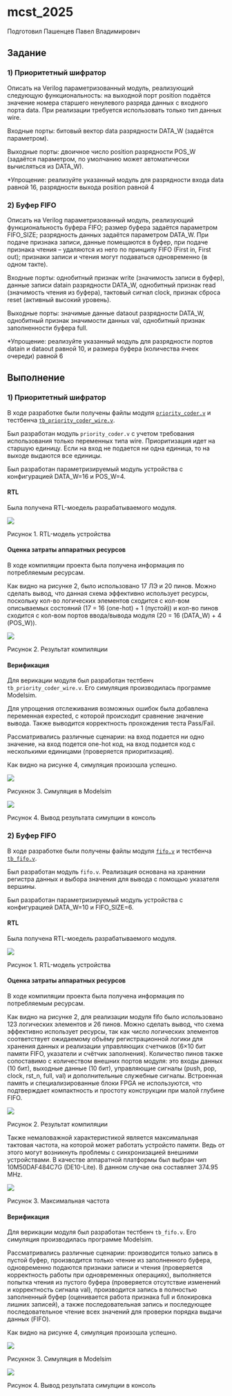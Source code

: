 # mcst_2025

Подготовил Пашенцев Павел Владимирович

## Задание 

### 1) Приоритетный шифратор

Описать на Verilog параметризованный модуль, реализующий следующую функциональность: на выходной порт position подаётся значение номера старшего ненулевого разряда данных с входного порта data. При реализации требуется использовать только тип данных wire. 

Входные порты: битовый вектор data разрядности DATA_W (задаётся параметром). 

Выходные порты: двоичное число position разрядности POS_W (задаётся параметром, по умолчанию может автоматически вычисляться из DATA_W). 

*Упрощение: реализуйте указанный модуль для разрядности входа data равной 16, разрядности выхода position равной 4

### 2) Буфер FIFO 

Описать на Verilog параметризованный модуль, реализующий функциональность буфера FIFO; размер буфера задаётся параметром FIFO_SIZE; разрядность данных задаётся параметром DATA_W. При подаче признака записи, данные помещаются в буфер, при подаче признака чтения – удаляются из него по принципу FIFO (First in, First out); признаки записи и чтения могут подаваться одновременно (в одном такте). 

Входные порты: однобитный признак write (значимость записи в буфер), данные записи datain разрядности DATA_W, однобитный признак read (значимость чтения из буфера), тактовый сигнал clock, признак сброса reset (активный высокий уровень). 

Выходные порты: значимые данные dataout разрядности DATA_W, однобитный признак значимости данных val, однобитный признак заполненности буфера full. 

*Упрощение: реализуйте указанный модуль для разрядности портов datain и dataout равной 10, и размера буфера (количества ячеек очереди) равной 6

## Выполнение

### 1) Приоритетный шифратор

В ходе разработке были получены файлы модуля [`priority_coder.v`](/priority_coder/priority_coder_wire.v) и тестбенча [`tb_priority_coder_wire.v`](/priority_coder/tb_priority_coder_wire.v). 

Был разработан модуль `priority_coder.v` с учетом требования использования только переменных типа wire. Приоритизация идет на старшую единицу. Если на вход не подается ни одна единица, то на выходе выдаются все единицы. 

Был разработан параметризируемый модуль устройства с конфигурацией DATA_W=16 и POS_W=4. 

#### RTL

Была получена RTL-моедель разрабатываемого модуля. 

![](/priority_coder/docs/RTL.png)

Рисунок 1. RTL-модель устройства

#### Оценка затраты аппаратных ресурсов

В ходе компиляции проекта была получена информация по потребляемым ресурсам. 

Как видно на рисунке 2, было использовано 17 ЛЭ и 20 пинов. Можно сделать вывод, что данная схема эффективно использует ресурсы, поскольку кол-во логических элементов сходится с кол-вом описываемых состояний  (17 = 16 (one-hot) + 1 (пустой)) и кол-во пинов сходится с кол-вом портов ввода/вывода модуля (20 = 16 (DATA_W) + 4 (POS_W)).

![](/priority_coder/docs/FS.png)

Рисунок 2. Результат компиляции

#### Верификация

Для верикации модуля был разработан тестбенч `tb_priority_coder_wire.v`. Его симуляция производилась программе Modelsim. 

Для упрощения отслеживания возможных ошибок была добавлена переменная expected, с которой происходит сравнение значение вывода. Также выводится корректность прохождения теста Pass/Fail. 

Рассматривались различные сценарии: на вход подается ни одно значение, на вход подется one-hot код, на вход подается код с несколькими единицами (проверяется приоритизация).

Как видно на рисунке 4, симуляция произошла успешно. 

![](/priority_coder/docs/Modelsim.png)

Рисукнок 3. Симуляция в Modelsim

![](/priority_coder/docs/Simulation.png)

Рисунок 4. Вывод результата симулции в консоль 

### 2) Буфер FIFO

В ходе разработке были получены файлы модуля [`fifo.v`](/fifo/fifo.v) и тестбенча [`tb_fifo.v`](/fifo/tb_fifo.v). 

Был разработан модуль `fifo.v`. Реализация основана на хранении регистра данных и выбора значения для вывода с помощью указателя вершины. 

Был разработан параметризируемый модуль устройства с конфигурацией DATA_W=10 и FIFO_SIZE=6. 

#### RTL

Была получена RTL-моедель разрабатываемого модуля. 

![](/fifo/docs/RTL.png)

Рисунок 1. RTL-модель устройства

#### Оценка затраты аппаратных ресурсов

В ходе компиляции проекта была получена информация по потребляемым ресурсам. 

Как видно на рисунке 2, для реализации модуля fifo было использовано 123 логических элементов и 26 пинов. Можно сделать вывод, что схема эффективно использует ресурсы, так как число логических элементов соответствует ожидаемому объёму регистрационной логики для хранения данных и реализации управляющих счетчиков (6×10 бит памяти FIFO, указатели и счётчик заполнения). Количество пинов также сопоставимо с количеством внешних портов модуля: это входы данных (10 бит), выходные данные (10 бит), управляющие сигналы (push, pop, clock, rst_n, full, val) и дополнительные служебные сигналы. Встроенная память и специализированные блоки FPGA не используются, что подтверждает компактность и простоту конструкции при малой глубине FIFO.

![](/fifo/docs/FS.png)

Рисунок 2. Результат компиляции

Также немаловажной характеристикой является максимальная тактовая частота, на которой может работать устройсто памяти. Ведь от этого могут возникнуть проблемы с синхронизацией внешними устройствами. В качестве аппаратной платформы был выбран чип 10M50DAF484C7G (DE10-Lite). В данном случае она составляет 374.95 MHz. 

![](/fifo/docs/Fmax.png)

Рисунок 3. Максимальная частота

#### Верификация

Для верикации модуля был разработан тестбенч `tb_fifo.v`. Его симуляция производилась программе Modelsim. 

Рассматривались различные сценарии: производится только запись в пустой буфер, производится только чтение из заполненного буфера, одновременно подаются признаки записи и чтения (проверяется корректность работы при одновременных операциях), выполняется попытка чтения из пустого буфера (проверяется отсутствие изменений и корректность сигнала val), производится запись в полностью заполненный буфер (оценивается работа признака full и блокировка лишних записей), а также последовательная запись и последующее последовательное чтение всех значений для проверки порядка выдачи данных (FIFO).

Как видно на рисунке 4, симуляция произошла успешно. 

![](/fifo/docs/Modelsim.png)

Рисукнок 3. Симуляция в Modelsim

![](/fifo/docs/Simulation.png)

Рисунок 4. Вывод результата симулции в консоль 